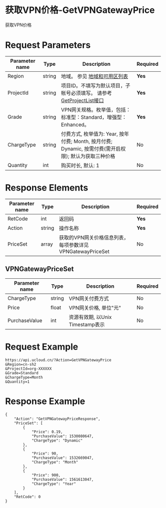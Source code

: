 # 获取VPN价格-GetVPNGatewayPrice

获取VPN价格

# Request Parameters
|Parameter name|Type|Description|Required|
|---|---|---|---|
|Region|string|地域。 参见 [地域和可用区列表](../summary/regionlist.html)|**Yes**|
|ProjectId|string|项目ID。不填写为默认项目，子帐号必须填写。 请参考[GetProjectList接口](../summary/get_project_list.html)|**Yes**|
|Grade|string|VPN网关规格。枚举值，包括：标准型：Standard，增强型：Enhanced。|**Yes**|
|ChargeType|string|付费方式, 枚举值为: Year, 按年付费; Month, 按月付费; Dynamic, 按需付费(需开启权限); 默认为获取三种价格|No|
|Quantity|int|购买时长, 默认: 1|No|

# Response Elements
|Parameter name|Type|Description|Required|
|---|---|---|---|
|RetCode|int|返回码|**Yes**|
|Action|string|操作名称|**Yes**|
|PriceSet|array|获取的VPN网关价格信息列表，每项参数详见 VPNGatewayPriceSet|No|

## VPNGatewayPriceSet
|Parameter name|Type|Description|Required|
|---|---|---|---|
|ChargeType|string|VPN网关付费方式|No|
|Price|float|VPN网关价格, 单位"元"|No|
|PurchaseValue|int|资源有效期, 以Unix Timestamp表示|No|

# Request Example
```
https://api.ucloud.cn/?Action=GetVPNGatewayPrice
&Region=cn-sh2
&ProjectId=org-XXXXXX
&Grade=Standard
&ChargeType=Month
&Quantity=1
```

# Response Example
```
{
    "Action": "GetVPNGatewayPriceResponse", 
    "PriceSet": [
        {
            "Price": 0.19, 
            "PurchaseValue": 1530080647, 
            "ChargeType": "Dynamic"
        }, 
        {
            "Price": 90, 
            "PurchaseValue": 1532669047, 
            "ChargeType": "Month"
        }, 
        {
            "Price": 900, 
            "PurchaseValue": 1561613047, 
            "ChargeType": "Year"
        }
    ], 
    "RetCode": 0
}
```

